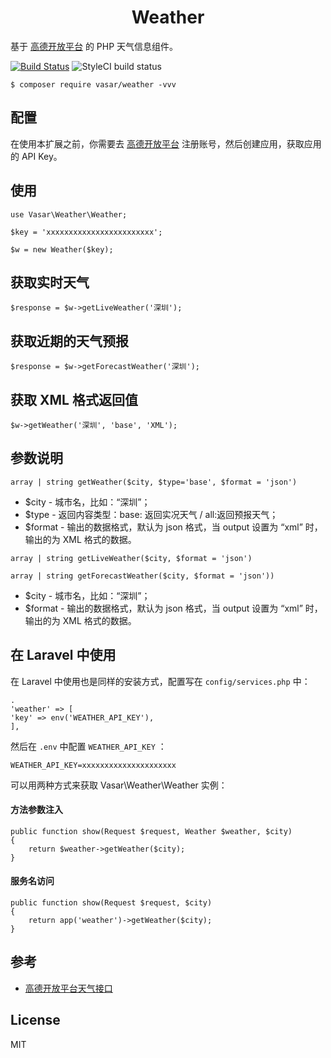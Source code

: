 <h1 align="center"> Weather </h1>

基于 [高德开放平台](https://lbs.amap.com/api/webservice/guide/api/weatherinfo/) 的 PHP 天气信息组件。

[![Build Status](https://travis-ci.org/vasarr/weather.svg?branch=master)](https://travis-ci.org/vasarr/weather)
![StyleCI build status](https://github.styleci.io/repos/167828943/shield) 

```shell
$ composer require vasar/weather -vvv
```


## 配置
在使用本扩展之前，你需要去 [高德开放平台](https://lbs.amap.com/dev/key/app) 注册账号，然后创建应用，获取应用的 API Key。


## 使用

```$xslt
use Vasar\Weather\Weather;

$key = 'xxxxxxxxxxxxxxxxxxxxxxxx';

$w = new Weather($key);

```

## 获取实时天气
```$xslt
$response = $w->getLiveWeather('深圳');
```

## 获取近期的天气预报
```$xslt
$response = $w->getForecastWeather('深圳');
```

## 获取 XML 格式返回值
```$xslt
$w->getWeather('深圳', 'base', 'XML');
```

## 参数说明
`array | string getWeather($city, $type='base', $format = 'json')`

- $city - 城市名，比如：“深圳”；
- $type - 返回内容类型：base: 返回实况天气 / all:返回预报天气；
- $format - 输出的数据格式，默认为 json 格式，当 output 设置为 “xml” 时，输出的为 XML 格式的数据。

`array | string getLiveWeather($city, $format = 'json')`

`array | string getForecastWeather($city, $format = 'json'))`

- $city - 城市名，比如：“深圳”；
- $format - 输出的数据格式，默认为 json 格式，当 output 设置为 “xml” 时，输出的为 XML 格式的数据。


## 在 Laravel 中使用
在 Laravel 中使用也是同样的安装方式，配置写在 `config/services.php` 中：

```$xslt
.
'weather' => [
'key' => env('WEATHER_API_KEY'),
],
```
然后在 `.env` 中配置 `WEATHER_API_KEY` ：

```
WEATHER_API_KEY=xxxxxxxxxxxxxxxxxxxxx
```

可以用两种方式来获取 Vasar\Weather\Weather 实例：

#### 方法参数注入
```$xslt
public function show(Request $request, Weather $weather, $city)
{
    return $weather->getWeather($city);
}
```

#### 服务名访问
```$xslt
public function show(Request $request, $city)
{
    return app('weather')->getWeather($city);
}
```

## 参考

- [高德开放平台天气接口](https://lbs.amap.com/api/webservice/guide/api/weatherinfo/)

## License

MIT